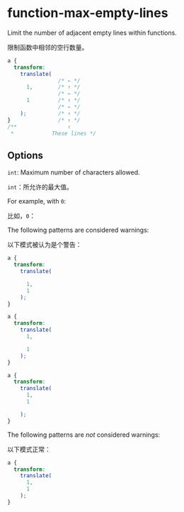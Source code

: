 # function-max-empty-lines

Limit the number of adjacent empty lines within functions.

限制函数中相邻的空行数量。

```css
a {
  transform:
    translate(
                /* ← */
      1,        /* ↑ */ 
                /* ← */
      1         /* ↑ */
                /* ← */
    );          /* ↑ */
}               /* ↑ */
/**                ↑
 *            These lines */
```

## Options

`int`: Maximum number of characters allowed.

`int`：所允许的最大值。

For example, with `0`:

比如，`0`：

The following patterns are considered warnings:

以下模式被认为是个警告：

```css
a {
  transform:
    translate(

      1,
      1
    );
}
```

```css
a {
  transform:
    translate(
      1,

      1
    );
}
```

```css
a {
  transform:
    translate(
      1,
      1

    );
}
```

The following patterns are *not* considered warnings:

以下模式正常：

```css
a {
  transform: 
    translate(
      1, 
      1
    );
}
```
